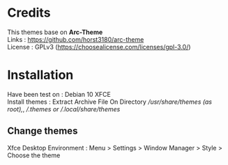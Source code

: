 # Credits
This themes base on <b>Arc-Theme</b> </br>
Links : https://github.com/horst3180/arc-theme</br>
License : GPLv3 (https://choosealicense.com/licenses/gpl-3.0/)</br>

# Installation
Have been test on : Debian 10 XFCE</br>
Install themes : Extract Archive File On Directory<i> /usr/share/themes (as root),</i>, <i>/.themes or /.local/share/themes</i></br>

## Change themes
Xfce Desktop Environment : Menu > Settings > Window Manager > Style > Choose the theme</br>

